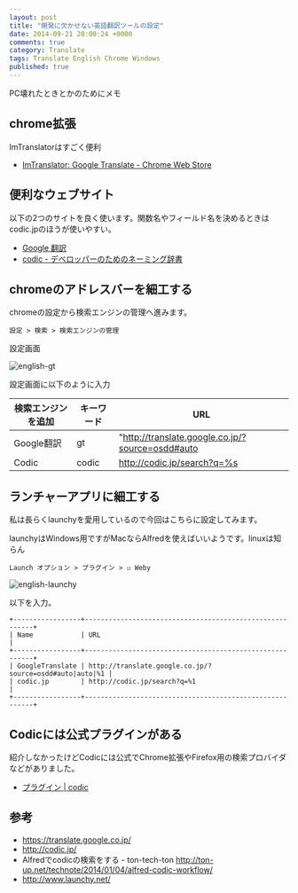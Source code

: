 ```yaml
---
layout: post
title: "開発に欠かせない英語翻訳ツールの設定"
date: 2014-09-21 20:00:24 +0000
comments: true
category: Translate
tags: Translate English Chrome Windows
published: true
---
```


PC壊れたときとかのためにメモ

## chrome拡張

ImTranslatorはすごく便利

+ [ImTranslator: Google Translate - Chrome Web Store](https://chrome.google.com/webstore/detail/imtranslator-google-trans/noaijdpnepcgjemiklgfkcfbkokogabh?hl=en)

## 便利なウェブサイト
以下の2つのサイトを良く使います。関数名やフィールド名を決めるときはcodic.jpのほうが使いやすい。

+ [Google 翻訳](https://translate.google.co.jp/)
+ [codic - デベロッパーのためのネーミング辞書](http://codic.jp/)

## chromeのアドレスバーを細工する
chromeの設定から検索エンジンの管理へ進みます。

```
設定 > 検索 > 検索エンジンの管理
```

設定画面

![english-gt](/images/article/english-gt.png)

設定画面に以下のように入力

検索エンジンを追加 | キーワード | URL
---- | ---- | ----
Google翻訳 | gt | "http://translate.google.co.jp/?source=osdd#auto|auto|%s"
Codic | codic | http://codic.jp/search?q=%s


## ランチャーアプリに細工する

私は長らくlaunchyを愛用しているので今回はこちらに設定してみます。

launchyはWindows用ですがMacならAlfredを使えばいいようです。linuxは知らん

```
Launch オプション > プラグイン > ☑ Weby
```

![english-launchy](/images/article/english-launchy.png)

以下を入力。

```
+-----------------+---------------------------------------------------------+
| Name            | URL                                                     |
+-----------------+---------------------------------------------------------+
| GoogleTranslate | http://translate.google.co.jp/?source=osdd#auto|auto|%1 |
| codic.jp        | http://codic.jp/search?q=%1                             |
+-----------------+---------------------------------------------------------+
```

## Codicには公式プラグインがある
紹介しなかったけどCodicには公式でChrome拡張やFirefox用の検索プロバイダなどがありました。

+ [プラグイン | codic](http://codic.jp/plugins.html)

## 参考

+ <https://translate.google.co.jp/>
+ <http://codic.jp/>
+ Alfredでcodicの検索をする - ton-tech-ton <http://ton-up.net/technote/2014/01/04/alfred-codic-workflow/>
+ <http://www.launchy.net/>
